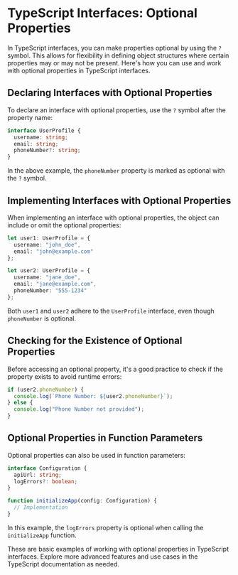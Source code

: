 # TypeScript Interfaces: Optional Properties

In TypeScript interfaces, you can make properties optional by using the `?` symbol. This allows for flexibility in defining object structures where certain properties may or may not be present. Here's how you can use and work with optional properties in TypeScript interfaces.

## Declaring Interfaces with Optional Properties

To declare an interface with optional properties, use the `?` symbol after the property name:

```typescript
interface UserProfile {
  username: string;
  email: string;
  phoneNumber?: string;
}
```

In the above example, the `phoneNumber` property is marked as optional with the `?` symbol.

## Implementing Interfaces with Optional Properties

When implementing an interface with optional properties, the object can include or omit the optional properties:

```typescript
let user1: UserProfile = {
  username: "john_doe",
  email: "john@example.com"
};

let user2: UserProfile = {
  username: "jane_doe",
  email: "jane@example.com",
  phoneNumber: "555-1234"
};
```

Both `user1` and `user2` adhere to the `UserProfile` interface, even though `phoneNumber` is optional.

## Checking for the Existence of Optional Properties

Before accessing an optional property, it's a good practice to check if the property exists to avoid runtime errors:

```typescript
if (user2.phoneNumber) {
  console.log(`Phone Number: ${user2.phoneNumber}`);
} else {
  console.log("Phone Number not provided");
}
```

## Optional Properties in Function Parameters

Optional properties can also be used in function parameters:

```typescript
interface Configuration {
  apiUrl: string;
  logErrors?: boolean;
}

function initializeApp(config: Configuration) {
  // Implementation
}
```

In this example, the `logErrors` property is optional when calling the `initializeApp` function.

These are basic examples of working with optional properties in TypeScript interfaces. Explore more advanced features and use cases in the TypeScript documentation as needed.


